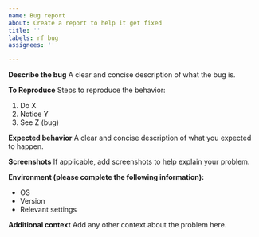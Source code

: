 ```yaml
---
name: Bug report
about: Create a report to help it get fixed
title: ''
labels: rf bug
assignees: ''

---
```


**Describe the bug**
A clear and concise description of what the bug is.

**To Reproduce**
Steps to reproduce the behavior:
1. Do X
2. Notice Y
3. See Z (bug)

**Expected behavior**
A clear and concise description of what you expected to happen.

**Screenshots**
If applicable, add screenshots to help explain your problem.

**Environment (please complete the following information):**
 - OS
 - Version
 - Relevant settings

**Additional context**
Add any other context about the problem here.
